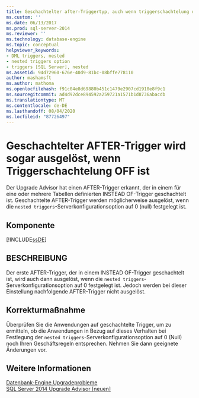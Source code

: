 ```yaml
---
title: Geschachtelter after-Triggertyp, auch wenn triggerschachtelung deaktiviert ist Microsoft-Dokumentation
ms.custom: ''
ms.date: 06/13/2017
ms.prod: sql-server-2014
ms.reviewer: ''
ms.technology: database-engine
ms.topic: conceptual
helpviewer_keywords:
- DML triggers, nested
- nested triggers option
- triggers [SQL Server], nested
ms.assetid: 94d72960-676e-40d9-81bc-08bffe778110
author: mashamsft
ms.author: mathoma
ms.openlocfilehash: f91c04e8d69880b451c1479e2907cd1910e8f9c1
ms.sourcegitcommit: ad4d92dce894592a259721a1571b1d8736abacdb
ms.translationtype: MT
ms.contentlocale: de-DE
ms.lasthandoff: 08/04/2020
ms.locfileid: "87726497"
---
```

# <a name="nested-after-trigger-fires-even-when-trigger-nesting-is-off"></a>Geschachtelter AFTER-Trigger wird sogar ausgelöst, wenn Triggerschachtelung OFF ist
  Der Upgrade Advisor hat einen AFTER-Trigger erkannt, der in einem für eine oder mehrere Tabellen definierten INSTEAD OF-Trigger geschachtelt ist. Geschachtelte AFTER-Trigger werden möglicherweise ausgelöst, wenn die `nested triggers`-Serverkonfigurationsoption auf 0 (null) festgelegt ist.  
  
## <a name="component"></a>Komponente  
 [!INCLUDE[ssDE](../../includes/ssde-md.md)]  
  
## <a name="description"></a>BESCHREIBUNG  
 Der erste AFTER-Trigger, der in einem INSTEAD OF-Trigger geschachtelt ist, wird auch dann ausgelöst, wenn die `nested triggers`-Serverkonfigurationsoption auf 0 festgelegt ist. Jedoch werden bei dieser Einstellung nachfolgende AFTER-Trigger nicht ausgelöst.  
  
## <a name="corrective-action"></a>Korrekturmaßnahme  
 Überprüfen Sie die Anwendungen auf geschachtelte Trigger, um zu ermitteln, ob die Anwendungen in Bezug auf dieses Verhalten bei Festlegung der `nested triggers`-Serverkonfigurationsoption auf 0 (Null) noch Ihren Geschäftsregeln entsprechen. Nehmen Sie dann geeignete Änderungen vor.  
  
## <a name="see-also"></a>Weitere Informationen  
 [Datenbank-Engine Upgradeprobleme](../../../2014/sql-server/install/database-engine-upgrade-issues.md)   
 [SQL Server 2014 Upgrade Advisor &#91;neuen&#93;](sql-server-2014-upgrade-advisor.md)  
  
  
